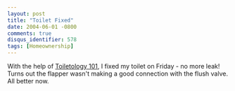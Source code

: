 ```yaml
---
layout: post
title: "Toilet Fixed"
date: 2004-06-01 -0800
comments: true
disqus_identifier: 578
tags: [Homeownership]
---
```

With the help of [Toiletology
101](http://www.toiletology.com/index.shtml), I fixed my toilet on
Friday - no more leak! Turns out the flapper wasn't making a good
connection with the flush valve. All better now.
